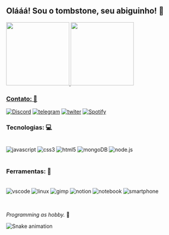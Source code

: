 ## **Olááá! Sou  o tombstone, seu abiguinho!** 🖤 

  <div align="left">
  <a href="https://github.com/tombsDevil">
<img height="170em" src="https://github-readme-stats.vercel.app/api?username=tombsDevil&show_icons=true&theme=radical&include_all_commits=true&count_private=true"/>
<img height="170em" src="https://github-readme-stats.vercel.app/api/top-langs/?username=tombsDevil&theme=radical&layout=compact"/>
 </div>

 ### **Contato:** 💼

[![Discord](https://img.icons8.com/color/40/000000/discord-logo.png)](https://discord.gg/82ZUuSdF2q)
[![telegram](https://img.icons8.com/color/40/000000/telegram-app--v5.png)](https://t.me/tombsDevil)
[![twiter](https://img.icons8.com/office/40/000000/twitter.png)](https://twitter.com/tombs_Devil?s=09)
[![Spotify](https://img.icons8.com/color-glass/40/000000/spotify.png)](https://open.spotify.com/user/wycj0ljgmzgs90vdczbhndtea?si=SW5z7-3hSVSozO3XpmkCtA&utm_source=copy-link&dl_branch=1)

### **Tecnologias:** 💻

<div style="display: inline_block"><br/>
 <img align="center" alt="javascript" src="https://img.icons8.com/color/40/000000/javascript--v1.png" />
 <img align="center" alt="css3" src="https://img.icons8.com/external-tal-revivo-color-tal-revivo/30/000000/external-cascading-style-sheets-language-used-for-describing-the-presentation-of-a-document-logo-color-tal-revivo.png" />
 <img align="center" alt="html5" src="https://img.icons8.com/color/40/000000/html-5--v1.png" />
 <img align="center" alt="mongoDB" src="https://img.icons8.com/color/40/000000/mongodb.png" />
 <img align="center" alt="node.js" src="https://img.icons8.com/color/40/000000/nodejs.png" />
<div><br/>

### **Ferramentas:** 🚀

<div style="display: inline_block"><br/>
 <img align="center" alt="vscode" src="https://img.icons8.com/nolan/40/visual-studio-code-2019.png" />
 <img align="center" alt="linux" src="https://img.icons8.com/dusk/40/000000/linux.png"/>
 <img align="center" alt="gimp" src="https://img.icons8.com/dusk/40/000000/gimp.png" />
 <img align="center" alt="notion" src="https://img.icons8.com/dusk/40/000000/notion.png" />
 <img align="center" alt="notebook" src="https://img.icons8.com/external-photo3ideastudio-lineal-color-photo3ideastudio/40/000000/external-notebook-gadget-photo3ideastudio-lineal-color-photo3ideastudio.png" />
 <img align="center" alt="smartphone" src="https://img.icons8.com/external-icongeek26-outline-gradient-icongeek26/40/000000/external-phone-essentials-icongeek26-outline-gradient-icongeek26.png" />
<div><br/>

 ## 

*Programming as hobby.* 🎩

 
 ![Snake animation](https://github.com/tombsDevil/tombsDevil/blob/output/github-contribution-grid-snake.svg)





